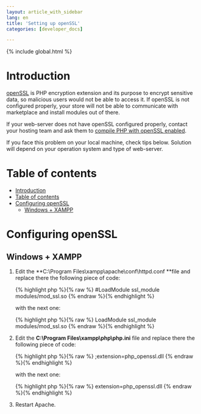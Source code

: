 ```yaml
---
layout: article_with_sidebar
lang: en
title: 'Setting up openSSL'
categories: [developer_docs]

---
```


{% include global.html %}

# Introduction

[openSSL](http://www.php.net/manual/en/book.openssl.php) is PHP encryption extension and its purpose to encrypt sensitive data, so malicious users would not be able to access it. If openSSL is not configured properly, your store will not be able to communicate with marketplace and install modules out of there.

If your web-server does not have openSSL configured properly, contact your hosting team and ask them to [compile PHP with openSSL enabled](http://www.php.net/manual/en/openssl.installation.php).

If you face this problem on your local machine, check tips below. Solution will depend on your operation system and type of web-server.

# Table of contents

*   [Introduction](#introduction)
*   [Table of contents](#table-of-contents)
*   [Configuring openSSL](#configuring-openssl)
    *   [Windows + XAMPP](#windows-+-xampp)

# Configuring openSSL

## Windows + XAMPP

1.  Edit the **C:\Program Files\xampp\apache\conf\httpd.conf **file and replace there the following piece of code:

    {% highlight php %}{% raw %}
    #LoadModule ssl_module modules/mod_ssl.so
    {% endraw %}{% endhighlight %}

    with the next one:

    {% highlight php %}{% raw %}
    LoadModule ssl_module modules/mod_ssl.so
    {% endraw %}{% endhighlight %}
2.  Edit the **C:\Program Files\xampp\php\php.ini** file and replace there the following piece of code:

    {% highlight php %}{% raw %}
    ;extension=php_openssl.dll
    {% endraw %}{% endhighlight %}

    with the next one:

    {% highlight php %}{% raw %}
    extension=php_openssl.dll
    {% endraw %}{% endhighlight %}
3.  Restart Apache.